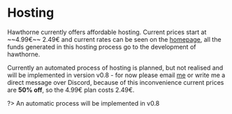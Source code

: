 # Hosting

Hawthorne currently offers affordable hosting. Current prices start at \~\~4.99€\~\~ 2.49€ and current rates can be seen on the [homepage][1], all the funds generated in this hosting process go to the development of hawthorne.

Currently an automated process of hosting is planned, but not realised and will be implemented in version v0.8 - for now please email [me][2] or write me a direct message over Discord, because of this inconvenience current prices are **50% off**, so the 4.99€ plan costs 2.49€.

?> An automatic process will be implemented in v0.8

[1]:	https://hawthorne.in
[2]:	mailto:hosting@indietyp.com